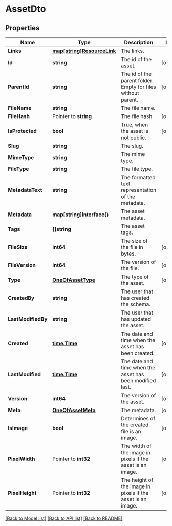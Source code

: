 # AssetDto

## Properties

Name | Type | Description | Notes
------------ | ------------- | ------------- | -------------
**Links** | [**map[string]ResourceLink**](ResourceLink.md) | The links. | 
**Id** | **string** | The id of the asset. | [optional] 
**ParentId** | **string** | The id of the parent folder. Empty for files without parent. | [optional] 
**FileName** | **string** | The file name. | 
**FileHash** | Pointer to **string** | The file hash. | [optional] 
**IsProtected** | **bool** | True, when the asset is not public. | [optional] 
**Slug** | **string** | The slug. | 
**MimeType** | **string** | The mime type. | 
**FileType** | **string** | The file type. | 
**MetadataText** | **string** | The formatted text representation of the metadata. | 
**Metadata** | **map[string]interface{}** | The asset metadata. | 
**Tags** | **[]string** | The asset tags. | 
**FileSize** | **int64** | The size of the file in bytes. | [optional] 
**FileVersion** | **int64** | The version of the file. | [optional] 
**Type** | [**OneOfAssetType**](oneOf&lt;AssetType&gt;.md) | The type of the asset. | [optional] 
**CreatedBy** | **string** | The user that has created the schema. | 
**LastModifiedBy** | **string** | The user that has updated the asset. | 
**Created** | [**time.Time**](time.Time.md) | The date and time when the asset has been created. | [optional] 
**LastModified** | [**time.Time**](time.Time.md) | The date and time when the asset has been modified last. | [optional] 
**Version** | **int64** | The version of the asset. | [optional] 
**Meta** | [**OneOfAssetMeta**](oneOf&lt;AssetMeta&gt;.md) | The metadata. | [optional] 
**IsImage** | **bool** | Determines of the created file is an image. | [optional] 
**PixelWidth** | Pointer to **int32** | The width of the image in pixels if the asset is an image. | [optional] 
**PixelHeight** | Pointer to **int32** | The height of the image in pixels if the asset is an image. | [optional] 

[[Back to Model list]](../README.md#documentation-for-models) [[Back to API list]](../README.md#documentation-for-api-endpoints) [[Back to README]](../README.md)


